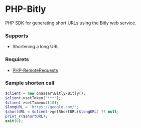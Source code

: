 # PHP-Bitly
PHP SDK for generating short URLs using the Bitly web service.

### Supports
- Shortening a long URL

### Requirets
- [PHP-RemoteRequests](https://github.com/onassar/PHP-RemoteRequests)

### Sample shorten call
``` php
$client = new onassar\Bitly\Bitly();
$client->setToken('***');
$client->setTimeout(10);
$longURL = 'https://google.com/';
$shortURL = $client->getShortURL($longURL) ?? null;
print_r($shortURL);
exit(0);
```
